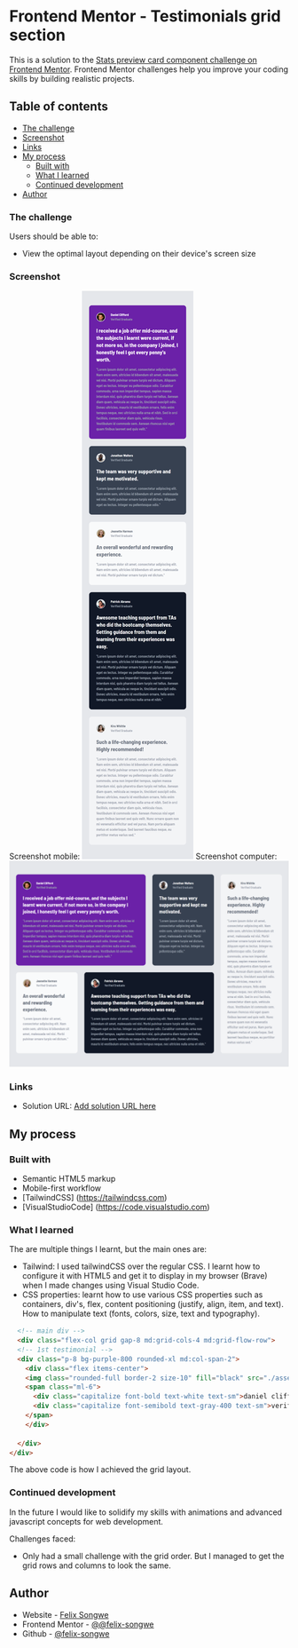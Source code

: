 # Frontend Mentor - Testimonials grid section

This is a solution to the [Stats preview card component challenge on Frontend Mentor](https://www.frontendmentor.io/challenges/stats-preview-card-component-8JqbgoU62). Frontend Mentor challenges help you improve your coding skills by building realistic projects. 

## Table of contents

  - [The challenge](#the-challenge)
  - [Screenshot](#screenshot)
  - [Links](#links)
- [My process](#my-process)
  - [Built with](#built-with)
  - [What I learned](#what-i-learned)
  - [Continued development](#continued-development)
- [Author](#author)

### The challenge

Users should be able to:
- View the optimal layout depending on their device's screen size

### Screenshot
Screenshot mobile: ![](./src/myScreenShots/testimonial%20grid%20challenge%20(mobile%20view).png)
Screenshot computer: ![](./src/myScreenShots/testimonial%20grid%20challenge%20(desktop%20view).png)

### Links

- Solution URL: [Add solution URL here](https://your-solution-url.com)

## My process

### Built with

- Semantic HTML5 markup
- Mobile-first workflow
- [TailwindCSS] (https://tailwindcss.com)
- [VisualStudioCode] (https://code.visualstudio.com)

### What I learned

The are multiple things I learnt, but the main ones are:
- Tailwind: I used tailwindCSS over the regular CSS. I learnt how to configure it with HTML5 and get it to display in my browser (Brave) when I made changes using Visual Studio Code.
- CSS properties: learnt how to  use various CSS properties such as containers, div's, flex, content positioning (justify, align, item, and text). How to manipulate text (fonts, colors, size, text and typography).

```html
  <!-- main div -->
  <div class="flex-col grid gap-8 md:grid-cols-4 md:grid-flow-row">
  <!-- 1st testimonial -->
  <div class="p-8 bg-purple-800 rounded-xl md:col-span-2">
    <div class="flex items-center">
    <img class="rounded-full border-2 size-10" fill="black" src="./assets/images/image-daniel.jpg" alt="image">
    <span class="ml-6">
      <div class="capitalize font-bold text-white text-sm">daniel clifford</div>
      <div class="capitalize font-semibold text-gray-400 text-sm">verified graduate</div>
    </span>
    </div>

  </div>
</div>
```
The above code is how I achieved the grid layout.

### Continued development

  In the future I would like to solidify my skills with animations and advanced javascript concepts for web development.

Challenges faced: 
- Only had a small challenge with the grid order. But I managed to get the grid rows and columns to look the same.

## Author

- Website - [Felix Songwe](https://www.your-site.com)
- Frontend Mentor - [@@felix-songwe](https://www.frontendmentor.io/profile/felix-songwe)
- Github - [@felix-songwe](https://github.com/felix-songwe)
